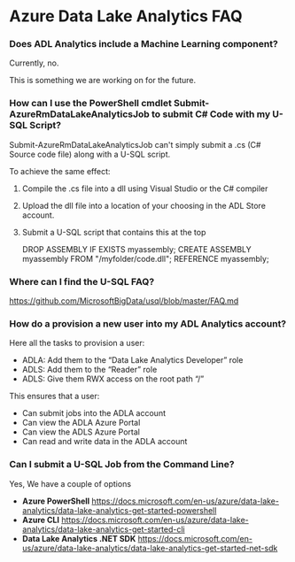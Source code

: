 # Azure Data Lake Analytics FAQ

### Does ADL Analytics include a Machine Learning component?

Currently, no.

This is something we are working on for the future.

### How can I use the PowerShell cmdlet Submit-AzureRmDataLakeAnalyticsJob to submit C# Code with my U-SQL Script?

Submit-AzureRmDataLakeAnalyticsJob can't simply submit a .cs (C# Source code file) along with a U-SQL script.

To achieve the same effect:
1.	Compile the .cs file into a dll using Visual Studio or the C# compiler
2.	Upload the dll file into a location of your choosing in the ADL Store account.
3.	Submit a U-SQL script that contains this at the top
    
    DROP ASSEMBLY IF EXISTS myassembly;
    CREATE ASSEMBLY myassembly FROM "/myfolder/code.dll";
    REFERENCE myassembly; 

### Where can I find the U-SQL FAQ?

https://github.com/MicrosoftBigData/usql/blob/master/FAQ.md

### How do a provision a new user into my ADL Analytics account?

Here all the tasks to provision a user:
- ADLA: Add them to the “Data Lake Analytics Developer” role
- ADLS: Add them to the “Reader” role
- ADLS: Give them RWX access on the root path “/”

This ensures that a user:
- Can submit jobs into the ADLA account
- Can view the ADLA Azure Portal
- Can view the ADLS Azure Portal
- Can read and write data in the ADLA account

### Can I submit a U-SQL Job from the Command Line?

Yes, We have a couple of options

* **Azure PowerShell** https://docs.microsoft.com/en-us/azure/data-lake-analytics/data-lake-analytics-get-started-powershell
* **Azure CLI**  https://docs.microsoft.com/en-us/azure/data-lake-analytics/data-lake-analytics-get-started-cli
* **Data Lake Analytics .NET SDK** https://docs.microsoft.com/en-us/azure/data-lake-analytics/data-lake-analytics-get-started-net-sdk


